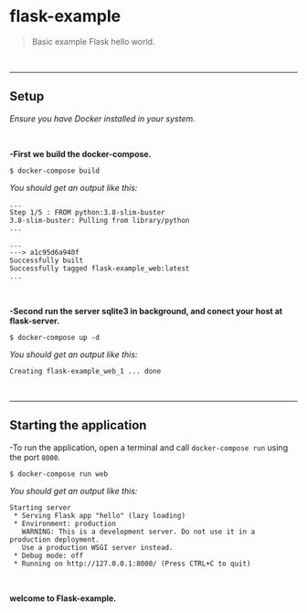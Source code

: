 &nbsp;

# flask-example

>Basic example Flask hello world.

&nbsp;

---

## Setup

*Ensure you have Docker installed in your system.*

&nbsp;

**-First we build the docker-compose.**


`$ docker-compose build`  

*You should get an output like this:*

```
...
Step 1/5 : FROM python:3.8-slim-buster
3.8-slim-buster: Pulling from library/python
...

...
---> a1c95d6a940f
Successfully built 
Successfully tagged flask-example_web:latest
...

```

&nbsp;

**-Second run the server sqlite3 in background, and
conect your host at flask-server.**


`$ docker-compose up -d`


*You should get an output like this:*

`Creating flask-example_web_1 ... done`

&nbsp;

---

## Starting the application

-To run the application, open a terminal and call `docker-compose run` using the port `8000`.


`$ docker-compose run web`


*You should get an output like this:*

```
Starting server
 * Serving Flask app "hello" (lazy loading)
 * Environment: production
   WARNING: This is a development server. Do not use it in a production deployment.
   Use a production WSGI server instead.
 * Debug mode: off
 * Running on http://127.0.0.1:8000/ (Press CTRL+C to quit)
```

&nbsp;

**welcome to Flask-example.**